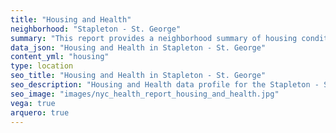 ```yaml
---
title: "Housing and Health"
neighborhood: "Stapleton - St. George"
summary: "This report provides a neighborhood summary of housing conditions and related health outcomes. It also describes population characteristics that can increase vulnerability to housing hazards."
data_json: "Housing and Health in Stapleton - St. George"
content_yml: "housing"
type: location
seo_title: "Housing and Health in Stapleton - St. George"
seo_description: "Housing and Health data profile for the Stapleton - St. George neighborhood of NYC."
seo_image: "images/nyc_health_report_housing_and_health.jpg"
vega: true
arquero: true
---
```

